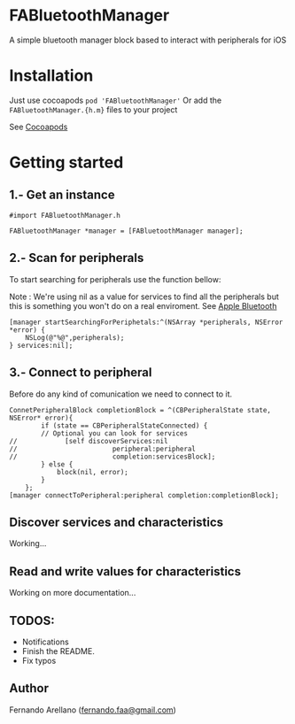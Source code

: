 # FABluetoothManager

A simple bluetooth manager block based to interact with peripherals for iOS

# Installation

Just use cocoapods `pod 'FABluetoothManager'`
Or add the `FABluetoothManager.{h.m}` files to your project

See [Cocoapods](https://cocoapods.org/)

# Getting started

## 1.- Get an instance

```
#import FABluetoothManager.h

FABluetoothManager *manager = [FABluetoothManager manager];
```

## 2.- Scan for peripherals

To start searching for peripherals use the function bellow:

Note : We're using nil as a value for services to find all the peripherals but this is something
you won't do on a real enviroment. See [Apple Bluetooth](https://developer.apple.com/library/ios/documentation/NetworkingInternetWeb/Conceptual/CoreBluetooth_concepts/PerformingCommonCentralRoleTasks/PerformingCommonCentralRoleTasks.html)

```
[manager startSearchingForPeriphetals:^(NSArray *peripherals, NSError *error) {
	NSLog(@"%@",peripherals);
} services:nil];
```

## 3.- Connect to peripheral

Before do any kind of comunication we need to connect to it.

```
ConnetPeripheralBlock completionBlock = ^(CBPeripheralState state, NSError* error){
        if (state == CBPeripheralStateConnected) {
		// Optional you can look for services
//            [self discoverServices:nil
//                        peripheral:peripheral
//                        completion:servicesBlock];
        } else {
            block(nil, error);
        }
    };
[manager connectToPeripheral:peripheral completion:completionBlock];
```

## Discover services and characteristics

Working...

## Read and write values for characteristics

Working on more documentation...

## TODOS:

* Notifications
* Finish the README.
* Fix typos

## Author

Fernando Arellano (fernando.faa@gmail.com)
